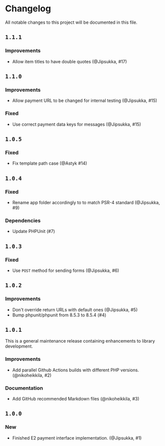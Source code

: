 # Changelog

All notable changes to this project will be documented in this file.

## `1.1.1`

### Improvements
* Allow item titles to have double quotes (@Jipsukka, #17)

## `1.1.0`

### Improvements
* Allow payment URL to be changed for internal testing (@Jipsukka, #15)

### Fixed

* Use correct payment data keys for messages (@Jipsukka, #15)

## `1.0.5`

### Fixed

* Fix template path case (@Astyk #14)

## `1.0.4`

### Fixed

* Rename app folder accordingly to to match PSR-4 standard (@Jipsukka, #9)

### Dependencies

* Update PHPUnit (#7)

## `1.0.3`

### Fixed

* Use `POST` method for sending forms (@Jipsukka, #6)

## `1.0.2`

### Improvements

* Don't override return URLs with default ones (@Jipsukka, #5)
* Bump phpunit/phpunit from 8.5.3 to 8.5.4 (#4)

## `1.0.1`

This is a general maintenance release containing enhancements to library development.

### Improvements

* Add parallel Github Actions builds with different PHP versions. (@nikoheikkila, #2)

### Documentation

* Add GitHub recommended Markdown files (@nikoheikkila, #3)

## `1.0.0`

### New

* Finished E2 payment interface implementation. (@Jipsukka, #1)
